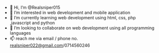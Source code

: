 - 👋 Hi, I’m @Realsniper015
- 👀 I’m interested in  web development and mobile application
- 🌱 I’m currently learning  web development  using html, css, php ,javascript and python 
- 💞️ I’m looking to collaborate on  web development using all programming languages 
- 📫 reach me via email / phone no. realsniper022@gmail.com/0714560246

<!---
Realsniper015/Realsniper015 is a ✨ special ✨ repository because its `README.md` (this file) appears on your GitHub profile.
You can click the Preview link to take a look at your changes.
--->
